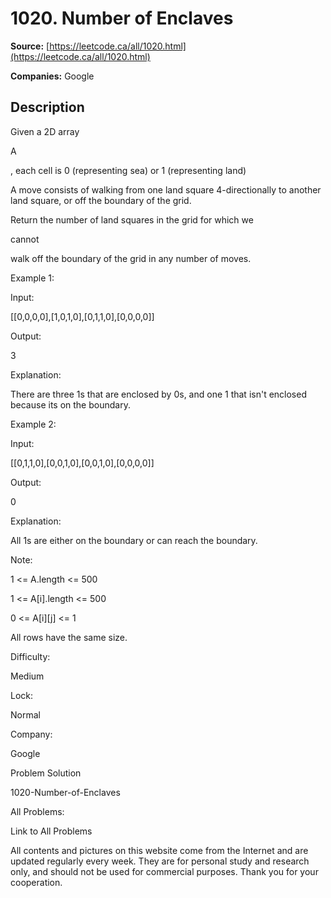 # 1020. Number of Enclaves

**Source:** [https://leetcode.ca/all/1020.html](https://leetcode.ca/all/1020.html)

**Companies:** Google

## Description

Given a 2D array

A

, each cell is 0 (representing sea) or 1 (representing land)

A move consists of walking from one land square 4-directionally to another land square, or
        off the boundary of the grid.

Return the number of land squares in the grid for which we

cannot

walk off
        the boundary of the grid in any number of moves.

Example 1:

Input:

[[0,0,0,0],[1,0,1,0],[0,1,1,0],[0,0,0,0]]

Output:

3

Explanation:

There are three 1s that are enclosed by 0s, and one 1 that isn't enclosed because its on the boundary.

Example 2:

Input:

[[0,1,1,0],[0,0,1,0],[0,0,1,0],[0,0,0,0]]

Output:

0

Explanation:

All 1s are either on the boundary or can reach the boundary.

Note:

1 <= A.length <= 500

1 <= A[i].length <= 500

0 <= A[i][j] <= 1

All rows have the same size.

Difficulty:

Medium

Lock:

Normal

Company:

Google

Problem Solution

1020-Number-of-Enclaves

All Problems:

Link to All Problems

All contents and pictures on this website come from the Internet and are updated regularly every week. They are for personal study and research only, and should not be used for commercial purposes. Thank you for your cooperation.

